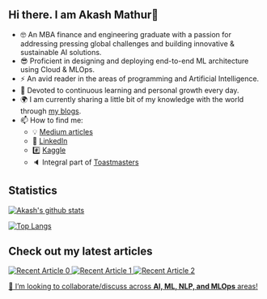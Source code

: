 ## Hi there. I am Akash Mathur👋
- :nerd_face: An MBA finance and engineering graduate with a passion for addressing pressing global challenges and building innovative & sustainable AI solutions.
- :sunglasses: Proficient in designing and deploying end-to-end ML architecture using Cloud & MLOps.
- :zap: An avid reader in the areas of programming and Artificial Intelligence.
- 🌱 Devoted to continuous learning and personal growth every day.
- :earth_africa: I am currently sharing a little bit of my knowledge with the world through [my blogs](https://akash-mathur.medium.com/).
- 📫 How to find me: 
  - :bulb: [Medium articles](https://akash-mathur.medium.com/)
  - :office: [LinkedIn](https://www.linkedin.com/in/akashmathur22/)
  - :hash: [Kaggle](https://www.kaggle.com/akashmathur2212)
  - :speaker: Integral part of [Toastmasters](https://www.toastmasters.org/)

## Statistics
[![Akash's github stats](https://github-readme-stats.vercel.app/api?username=akashmathur-2212&count_private=true&show_icons=true&theme=radical&hide_rank=false)](https://github.com/anuraghazra/github-readme-stats)

[![Top Langs](https://github-readme-stats.vercel.app/api/top-langs/?username=akashmathur-2212)](https://github.com/akashmathur-2212/github-readme-stats)

## Check out my latest articles
<a target="_blank" href="https://github-readme-medium-recent-article.vercel.app/medium/@akash-mathur/0"><img src="https://github-readme-medium-recent-article.vercel.app/medium/@akash-mathur/0" alt="Recent Article 0">
<a target="_blank" href="https://github-readme-medium-recent-article.vercel.app/medium/@akash-mathur/1"><img src="https://github-readme-medium-recent-article.vercel.app/medium/@akash-mathur/1" alt="Recent Article 1">
<a target="_blank" href="https://github-readme-medium-recent-article.vercel.app/medium/@akash-mathur/2"><img src="https://github-readme-medium-recent-article.vercel.app/medium/@akash-mathur/2" alt="Recent Article 2">

🤝 I’m looking to collaborate/discuss across **AI, ML, NLP, and MLOps** areas!

<!--
**akashmathur-2212/akashmathur-2212** is a ✨ _special_ ✨ repository because its `README.md` (this file) appears on your GitHub profile.
<!--- https://medium.com/towards-data-science/creating-a-data-science-portfolio-bd485382f49 --->
